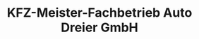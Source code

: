 ---
title: "KFZ-Meister-Fachbetrieb Auto Dreier GmbH"
url: /freiburg-im-breisgau/kfz-meister-fachbetrieb-auto-dreier-gmbh/
shop: Autowerkstatt
---